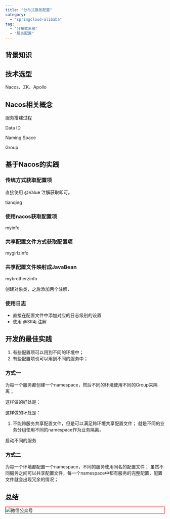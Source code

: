 ```yaml
---
title: "分布式服务配置"
category:
  - "springcloud-alibaba"
tag:
  - "分布式系统"
  - "服务配置"
---
```


## 背景知识


## 技术选型

Nacos、ZK、Apollo

## Nacos相关概念

服务搭建过程

Data ID

Naming Space

Group



## 基于Nacos的实践



### 传统方式获取配置项

直接使用 @Value 注解获取即可。

tianqing

### 使用nacos获取配置项

myinfo

### 共享配置文件方式获取配置项

mygirlzinfo


### 共享配置文件映射成JavaBean

mybrotherzinfo

创建对象类，之后添加两个注解，

### 使用日志

- 直接在配置文件中添加对应的日志级别的设置
- 使用 @Slf4j 注解


## 开发的最佳实践

1. 有些配置项可以用到不同的环境中；
2. 有些配置项也可以用到不同的服务中；

### 方式一



为每一个服务都创建一个namespace，然后不同的环境使用不同的Group来隔离；

这样做的好处是：


这样做的坏处是：
1. 不能跨服务共享配置文件，但是可以满足跨环境共享配置文件；
就是不同的业务分组使用不同的namespace作为业务隔离，


启动不同的服务


### 方式二

为每一个环境都配置一个namespace，不同的服务使用同名的配置文件；
虽然不同服务之间可以共享配置文件，每一个namespace中都有服务的完整配置，配置文件就会出现冗余的情况；


## 总结


<img style="border:1px red solid; display:block; margin:0 auto;" :src="$withBase('/qrcode.jpg')" alt="微信公众号" />